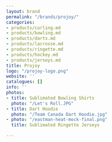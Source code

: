```yaml
---
layout: brand
permalink: "/brands/projoy/"
categories:
- products/curling.md
- products/bowling.md
- products/darts.md
- products/lacrosse.md
- products/ringette.md
- products/hockey.md
- products/jerseys.md
title: Projoy
logo: "/projoy-logo.png"
website: ''
catalogues: []
info: ''
photos:
- title: Sublimated Bowling Shirts
  photo: "/Let's Roll.JPG"
- title: Dart Hoodie
  photo: "/Team Canada Dart Hoodie.jpg"
- photo: "/eastman-heat-mock-final.png"
  title: Sublimated Ringette Jerseys

---
```

